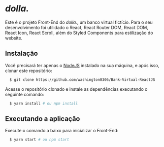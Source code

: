 # *dolla.*
Este é o projeto Front-End do *dolla.*, um banco virtual fictício. Para o seu desenvolvimento foi utilidado o React, React Router DOM, React DOM, React Icon, React Scroll, além do Styled Components para estilização do website.


## Instalação

Você precisará ter apenas o [NodeJS](https://nodejs.org) instalado na sua máquina, e após isso, clonar este repositório:
```sh
  $ git clone https://github.com/washington0306/Bank-Virtual-ReactJS
```

Acesse o repositório clonado e instale as dependências executando o seguinte comando:
```sh
  $ yarn install # ou npm install
```

## Executando a aplicação

Execute o comando a baixo para inicializar o Front-End:
```sh
  $ yarn start # ou npm start
```
